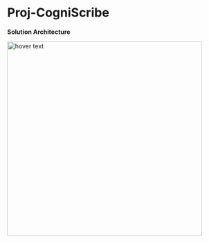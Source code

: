 # Proj-CogniScribe
<p><b>Solution Architecture</p></b>

<img src="[https://github.com/Ganesh9100/Bank-Customer-Churn-Prediction-/blob/main/img/l_loss.png](https://github.com/harish-03-11/Proj-CogniScribe/blob/main/proj_bed_tex.png)https://github.com/harish-03-11/Proj-CogniScribe/blob/main/proj_bed_tex.png" width="450" title="hover text">
